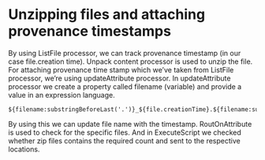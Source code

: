 # Unzipping files and attaching provenance timestamps

By using ListFile processor, we can track provenance timestamp (in our case file.creation time). Unpack content processor is used to unzip the file. For attaching provenance time stamp which we’ve taken from ListFile processor, we’re using updateAttribute processor. In updateAttribute processor we create a property called filename (variable) and provide a value in an expression language.

	${filename:substringBeforeLast('.')}_${file.creationTime}.${filename:substringAfter('.')}
By using this we can update file name with the timestamp. RoutOnAttribute is used to check for the specific files. And in ExecuteScript we checked whether zip files contains the required count and sent to the respective locations.
